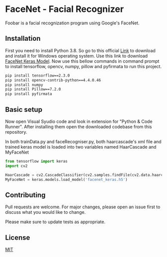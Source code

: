 # FaceNet - Facial Recognizer

Foobar is a facial recognization program using Google's FaceNet.

## Installation
First you need to install Python 3.8. So go to this official [Link](https://www.python.org/downloads/release/python-3810) to download and install it for Windows operating system.
Use this link to download [FaceNet Keras Model](https://drive.google.com/file/d/19pVoy7iikeOec5YmI3Vglr-gNrD8Ae4V/view?usp=sharing).
Now use this bellow commands in command prompt to install tensorflow, opencv, numpy, pillow and pyfirmata to run this project.
```bash
pip install tensorflow==2.3.0
pip install opencv-contrib-python==4.4.0.46
pip install numpy
pip install Pillow==7.2.0
pip install pyfirmata
```

## Basic setup
Now open Visual Syudio code and look in extension for "Python & Code Runner". After installing them open the downloaded codebase from this repository.

In both trainData.py and faceRecogniser.py, both haarcascade's xml file and trained keras model is loaded into two variables named HaarCascade and MyFaceNet
```python
from tensorflow import keras
import cv2

HaarCascade = cv2.CascadeClassifier(cv2.samples.findFile(cv2.data.haarcascades + 'haarcascade_frontalface_default.xml'))
MyFaceNet = keras.models.load_model('facenet_keras.h5')
```

## Contributing
Pull requests are welcome. For major changes, please open an issue first to discuss what you would like to change.

Please make sure to update tests as appropriate.

## License
[MIT](https://choosealicense.com/licenses/mit/)
